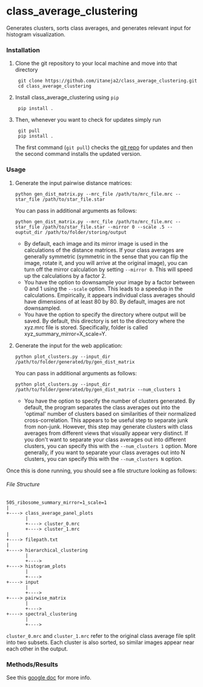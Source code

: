 class\_average\_clustering
==============================

Generates clusters, sorts class averages, and generates relevant input for histogram visualization. 


### Installation


1. Clone the git repository to your local machine and move into that directory

		git clone https://github.com/itaneja2/class_average_clustering.git
		cd class_average_clustering

3. Install class\_average\_clustering using `pip`

		pip install .

4. Then, whenever you want to check for updates simply run

		git pull
		pip install .
		
	The first command (`git pull`) checks the [git repo](https://github.com/itaneja2/class_average_clustering) for updates and then the second command installs the updated version.

### Usage

1.  Generate the input pairwise distance matrices:

		python gen_dist_matrix.py --mrc_file /path/to/mrc_file.mrc --star_file /path/to/star_file.star
	
	You can pass in additional arguments as follows: 

		python gen_dist_matrix.py --mrc_file /path/to/mrc_file.mrc --star_file /path/to/star_file.star --mirror 0 --scale .5 --ouptut_dir /path/to/folder/storing/output
		
	* By default, each image and its mirror image is used in the calculations of the distance matrices. If your class averages are generally symmetric (symmetric in the sense that you can flip the image, rotate it, and you will arrive at the original image), you can turn off the mirror calculation by setting `--mirror 0`. This will speed up the calculations by a factor 2. 
	* You have the option to downsample your image by a factor between 0 and 1 using the `--scale` option. This leads to a speedup in the calculations. Empirically, it appears individual class averages should have dimensions of at least 80 by 80. By default, images are not downsampled. 
	* You have the option to specify the directory where output will be saved. By default, this directory is set to the directory where the xyz.mrc file is stored. Specifically, folder is called xyz\_summary\_mirror=X\_scale=Y. 

2.  Generate the input for the web application:

		python plot_clusters.py --input_dir /path/to/folder/generated/by/gen_dist_matrix

	You can pass in additional arguments as follows: 

		python plot_clusters.py --input_dir /path/to/folder/generated/by/gen_dist_matrix --num_clusters 1
		
	* You have the option to specify the number of clusters generated. By default, the program separates the class averages out into the 'optimal' number of clusters based on similarities of their normalized cross-correlation. This appears to be useful step to separate junk from non-junk. However, this step may generate clusters with class averages from different views that visually appear very distinct. If you don't want to separate your class averages out into different clusters, you can specify this with the `--num_clusters 1` option. More generally, if you want to separate your class averages out into N clusters, you can specify this with the `--num_clusters N` option.
		
Once this is done running, you should see a file structure looking as follows:

###### File Structure
    50S_ribosome_summary_mirror=1_scale=1
    |
    +----> class_average_panel_plots
           |
           +----> cluster_0.mrc
           +----> cluster_1.mrc
    |
    +----> filepath.txt
    |
    +----> hierarchical_clustering
           |
           +----> 
    +----> histogram_plots
           |
           +----> 
    +----> input
           |
           +---->        
    +----> pairwise_matrix
           |
           +---->   
    +----> spectral_clustering
           |
           +---->  

`cluster_0.mrc` and `cluster_1.mrc` refer to the original class average file split into two subsets. Each cluster is also sorted, so similar images appear near each other in the output. 


### Methods/Results

See this [google doc](https://docs.google.com/document/d/1KYschE8r3YAb4bSrK9QIjiIVuh4YR_jJ4uS37zUM7VI/edit) for more info. 